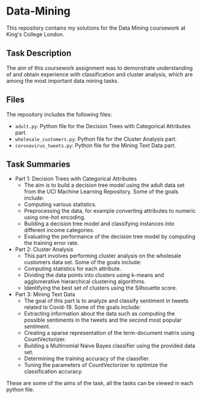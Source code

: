 # Data-Mining

This repository contains my solutions for the Data Mining coursework at King's College London.

## Task Description

The aim of this coursework assignment was to demonstrate understanding of and obtain experience with classification and cluster analysis, which are among the most important data mining tasks. 

## Files

The repository includes the following files:

- `adult.py`: Python file for the Decision Trees with Categorical Attributes part.
- `wholesale_customers.py`: Python file for the Cluster Analysis part.
- `coronavirus_tweets.py`: Python file for the Mining Text Data part.

## Task Summaries
- Part 1: Decision Trees with Categorical Attributes
  - The aim is to build a decision tree model using the adult data set from the UCI Machine Learning Repository. Some of the goals include:
  - Computing various statistics.
  - Preprocessing the data, for example converting attributes to numeric using one-hot encoding.
  - Building a decision tree model and classifying instances into different income categories.
  - Evaluating the performance of the decision tree model by computing the training error rate.
- Part 2: Cluster Analysis
  - This part involves performing cluster analysis on the wholesale customers data set. Some of the goals include:
  - Computing statistics for each attribute.
  - Dividing the data points into clusters using k-means and agglomerative hierarchical clustering algorithms.
  - Identifying the best set of clusters using the Silhouette score.
- Part 3: Mining Text Data
  - The goal of this part is to analyze and classify sentiment in tweets related to Covid-19. Some of the goals include:
  - Extracting information about the data such as computing the possible sentiments in the tweets and the second most popular sentiment.
  - Creating a sparse representation of the term-document matrix using CountVectorizer.
  - Building a Multinomial Naive Bayes classifier using the provided data set.
  - Determining the training accuracy of the classifier.
  - Tuning the parameters of CountVectorizer to optimize the classification accuracy.

These are some of the aims of the task, all the tasks can be viewed in each python file.
